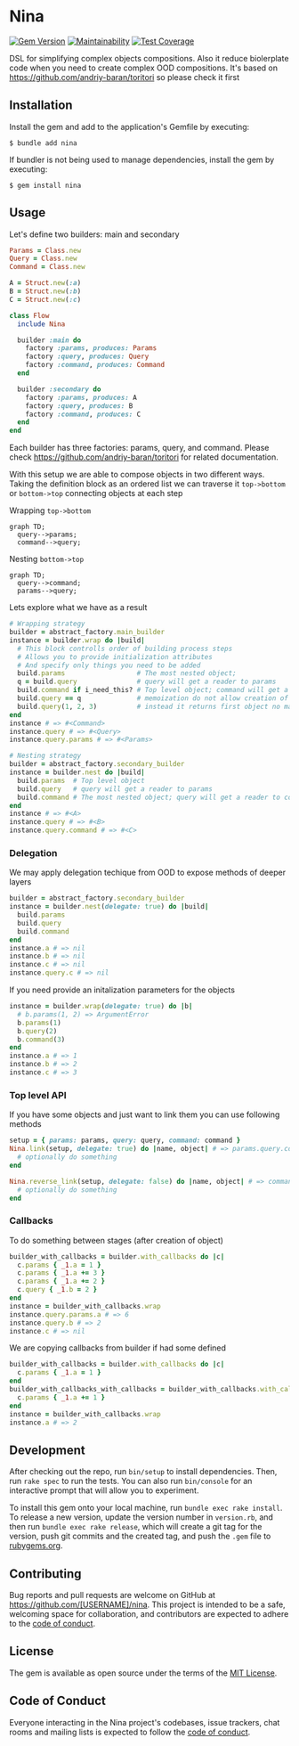 # Nina

[![Gem Version](https://badge.fury.io/rb/nina.svg)](https://badge.fury.io/rb/nina)
[![Maintainability](https://api.codeclimate.com/v1/badges/435ee6e0ae846e9deb88/maintainability)](https://codeclimate.com/github/andriy-baran/nina/maintainability)
[![Test Coverage](https://api.codeclimate.com/v1/badges/435ee6e0ae846e9deb88/test_coverage)](https://codeclimate.com/github/andriy-baran/nina/test_coverage)

DSL for simplifying complex objects compositions. Also it reduce biolerplate code when you need to create complex OOD compositions. It's based on https://github.com/andriy-baran/toritori so please check it first

## Installation

Install the gem and add to the application's Gemfile by executing:

    $ bundle add nina

If bundler is not being used to manage dependencies, install the gem by executing:

    $ gem install nina

## Usage

Let's define two builders: main and secondary

```ruby
Params = Class.new
Query = Class.new
Command = Class.new

A = Struct.new(:a)
B = Struct.new(:b)
C = Struct.new(:c)

class Flow
  include Nina

  builder :main do
    factory :params, produces: Params
    factory :query, produces: Query
    factory :command, produces: Command
  end

  builder :secondary do
    factory :params, produces: A
    factory :query, produces: B
    factory :command, produces: C
  end
end
```
Each builder has three factories: params, query, and command. Please check https://github.com/andriy-baran/toritori for related documentation.

With this setup we are able to compose objects in two different ways. Taking the definition block as an ordered list we can traverse it `top->bottom` or `bottom->top` connecting objects at each step

Wrapping `top->bottom`
```mermaid
graph TD;
  query-->params;
  command-->query;
```
Nesting `bottom->top`
```mermaid
graph TD;
  query-->command;
  params-->query;
```
Lets explore what we have as a result
```ruby
# Wrapping strategy
builder = abstract_factory.main_builder
instance = builder.wrap do |build|
  # This block controlls order of building process steps
  # Allows you to provide initialization attributes
  # And specify only things you need to be added
  build.params                  # The most nested object;
  q = build.query               # query will get a reader to params
  build.command if i_need_this? # Top level object; command will get a reader to query
  build.query == q              # memoization do not allow creation of objects multiple times
  build.query(1, 2, 3)          # instead it returns first object no matter what parameters you provided later
end
instance # => #<Command>
instance.query # => #<Query>
instance.query.params # => #<Params>

# Nesting strategy
builder = abstract_factory.secondary_builder
instance = builder.nest do |build|
  build.params  # Top level object
  build.query   # query will get a reader to params
  build.command # The most nested object; query will get a reader to command
end
instance # => #<A>
instance.query # => #<B>
instance.query.command # => #<C>
```

### Delegation
We may apply delegation techique from OOD to expose methods of deeper layers
```ruby
builder = abstract_factory.secondary_builder
instance = builder.nest(delegate: true) do |build|
  build.params
  build.query
  build.command
end
instance.a # => nil
instance.b # => nil
instance.c # => nil
instance.query.c # => nil
```
If you need provide an initalization parameters for the objects
```ruby
instance = builder.wrap(delegate: true) do |b|
  # b.params(1, 2) => ArgumentError
  b.params(1)
  b.query(2)
  b.command(3)
end
instance.a # => 1
instance.b # => 2
instance.c # => 3
```

### Top level API
If you have some objects and just want to link them you can use following methods
```ruby
setup = { params: params, query: query, command: command }
Nina.link(setup, delegate: true) do |name, object| # => params.query.command
  # optionally do something
end

Nina.reverse_link(setup, delegate: false) do |name, object| # => command.query.params
  # optionally do something
end
```

### Callbacks
To do something between stages (after creation of object)
```ruby
builder_with_callbacks = builder.with_callbacks do |c|
  c.params { _1.a = 1 }
  c.params { _1.a += 3 }
  c.params { _1.a += 2 }
  c.query { _1.b = 2 }
end
instance = builder_with_callbacks.wrap
instance.query.params.a # => 6
instance.query.b # => 2
instance.c # => nil
```

We are copying callbacks from builder if had some defined
```ruby
builder_with_callbacks = builder.with_callbacks do |c|
  c.params { _1.a = 1 }
end
builder_with_callbacks_with_callbacks = builder_with_callbacks.with_callbacks do |c|
  c.params { _1.a += 1 }
end
instance = builder_with_callbacks.wrap
instance.a # => 2
```

## Development

After checking out the repo, run `bin/setup` to install dependencies. Then, run `rake spec` to run the tests. You can also run `bin/console` for an interactive prompt that will allow you to experiment.

To install this gem onto your local machine, run `bundle exec rake install`. To release a new version, update the version number in `version.rb`, and then run `bundle exec rake release`, which will create a git tag for the version, push git commits and the created tag, and push the `.gem` file to [rubygems.org](https://rubygems.org).

## Contributing

Bug reports and pull requests are welcome on GitHub at https://github.com/[USERNAME]/nina. This project is intended to be a safe, welcoming space for collaboration, and contributors are expected to adhere to the [code of conduct](https://github.com/[USERNAME]/nina/blob/master/CODE_OF_CONDUCT.md).

## License

The gem is available as open source under the terms of the [MIT License](https://opensource.org/licenses/MIT).

## Code of Conduct

Everyone interacting in the Nina project's codebases, issue trackers, chat rooms and mailing lists is expected to follow the [code of conduct](https://github.com/[USERNAME]/nina/blob/master/CODE_OF_CONDUCT.md).
